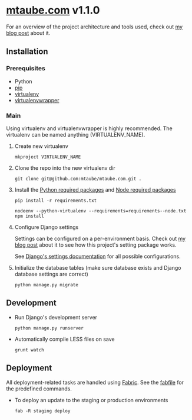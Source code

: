 # [mtaube.com](http://www.mtaube.com) v1.1.0

For an overview of the project architecture and tools used, check out [my blog post](http://www.mtaube.com/words/mtaubecom-v100/) about it.

## Installation

### Prerequisites

- Python
- [pip](https://pip.pypa.io/en/stable/installing.html)
- [virtualenv](https://virtualenv.pypa.io/en/latest/)
- [virtualenvwrapper](https://virtualenvwrapper.readthedocs.org/en/latest/)

### Main

Using virtualenv and virtualenvwrapper is highly recommended. The virtualenv can be named anything (VIRTUALENV_NAME).

1. Create new virtualenv

    ```
    mkproject VIRTUALENV_NAME
    ```

2. Clone the repo into the new virtualenv dir

    ```
    git clone git@github.com:mtaube/mtaube.com.git .
    ```

3. Install the [Python required packages](requirements.txt) and [Node required packages](requirements--node.txt)

    ```
    pip install -r requirements.txt

    nodeenv --python-virtualenv --requirements=requirements--node.txt
    npm install
    ```

4. Configure Django settings

    Settings can be configured on a per-environment basis. Check out [my blog post](http://www.mtaube.com/words/modular-django-settings/) about it to see how this project's setting package works.

    See [Django's settings documentation](https://docs.djangoproject.com/en/1.8/ref/settings/) for all possible configurations.

5. Initialize the database tables (make sure database exists and Django database settings are correct)

    ```
    python manage.py migrate
    ```

## Development

- Run Django's development server

    ```
    python manage.py runserver
    ```

- Automatically compile LESS files on save

    ```
    grunt watch
    ```

## Deployment

All deployment-related tasks are handled using [Fabric](http://docs.fabfile.org/en/1.8/). See the [fabfile](fabfile.py) for the predefined commands.

- To deploy an update to the staging or production environments

    ```
    fab -R staging deploy
    ```
